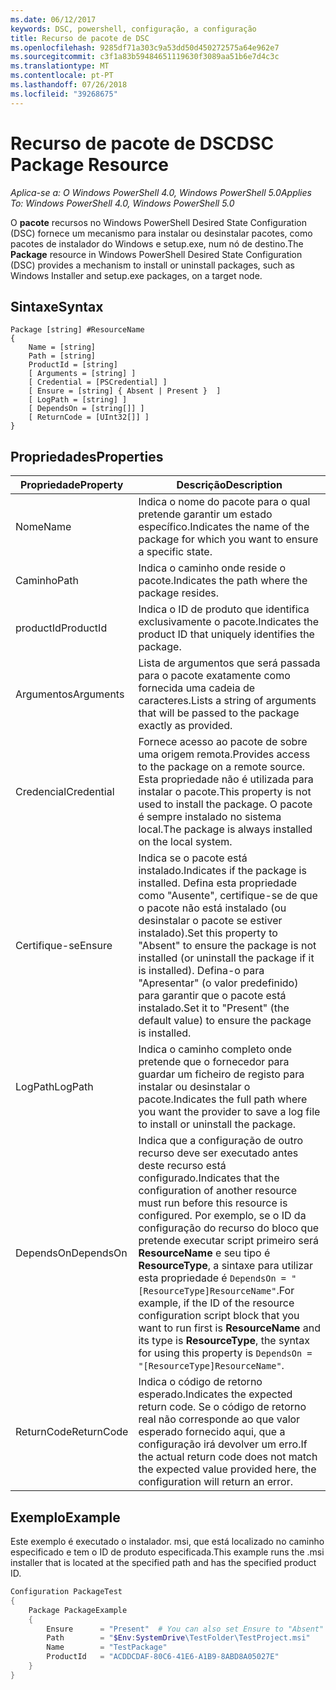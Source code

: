 ```yaml
---
ms.date: 06/12/2017
keywords: DSC, powershell, configuração, a configuração
title: Recurso de pacote de DSC
ms.openlocfilehash: 9285df71a303c9a53dd50d450272575a64e962e7
ms.sourcegitcommit: c3f1a83b59484651119630f3089aa51b6e7d4c3c
ms.translationtype: MT
ms.contentlocale: pt-PT
ms.lasthandoff: 07/26/2018
ms.locfileid: "39268675"
---
```

# <a name="dsc-package-resource"></a><span data-ttu-id="2b932-103">Recurso de pacote de DSC</span><span class="sxs-lookup"><span data-stu-id="2b932-103">DSC Package Resource</span></span>

<span data-ttu-id="2b932-104">_Aplica-se a: O Windows PowerShell 4.0, Windows PowerShell 5.0_</span><span class="sxs-lookup"><span data-stu-id="2b932-104">_Applies To: Windows PowerShell 4.0, Windows PowerShell 5.0_</span></span>

<span data-ttu-id="2b932-105">O **pacote** recursos no Windows PowerShell Desired State Configuration (DSC) fornece um mecanismo para instalar ou desinstalar pacotes, como pacotes de instalador do Windows e setup.exe, num nó de destino.</span><span class="sxs-lookup"><span data-stu-id="2b932-105">The **Package** resource in Windows PowerShell Desired State Configuration (DSC) provides a mechanism to install or uninstall packages, such as Windows Installer and setup.exe packages, on a target node.</span></span>

## <a name="syntax"></a><span data-ttu-id="2b932-106">Sintaxe</span><span class="sxs-lookup"><span data-stu-id="2b932-106">Syntax</span></span>

```
Package [string] #ResourceName
{
    Name = [string]
    Path = [string]
    ProductId = [string]
    [ Arguments = [string] ]
    [ Credential = [PSCredential] ]
    [ Ensure = [string] { Absent | Present }  ]
    [ LogPath = [string] ]
    [ DependsOn = [string[]] ]
    [ ReturnCode = [UInt32[]] ]
}
```

## <a name="properties"></a><span data-ttu-id="2b932-107">Propriedades</span><span class="sxs-lookup"><span data-stu-id="2b932-107">Properties</span></span>

| <span data-ttu-id="2b932-108">Propriedade</span><span class="sxs-lookup"><span data-stu-id="2b932-108">Property</span></span> | <span data-ttu-id="2b932-109">Descrição</span><span class="sxs-lookup"><span data-stu-id="2b932-109">Description</span></span> |
| --- | --- |
| <span data-ttu-id="2b932-110">Nome</span><span class="sxs-lookup"><span data-stu-id="2b932-110">Name</span></span>| <span data-ttu-id="2b932-111">Indica o nome do pacote para o qual pretende garantir um estado específico.</span><span class="sxs-lookup"><span data-stu-id="2b932-111">Indicates the name of the package for which you want to ensure a specific state.</span></span>|
| <span data-ttu-id="2b932-112">Caminho</span><span class="sxs-lookup"><span data-stu-id="2b932-112">Path</span></span>| <span data-ttu-id="2b932-113">Indica o caminho onde reside o pacote.</span><span class="sxs-lookup"><span data-stu-id="2b932-113">Indicates the path where the package resides.</span></span>|
| <span data-ttu-id="2b932-114">productId</span><span class="sxs-lookup"><span data-stu-id="2b932-114">ProductId</span></span>| <span data-ttu-id="2b932-115">Indica o ID de produto que identifica exclusivamente o pacote.</span><span class="sxs-lookup"><span data-stu-id="2b932-115">Indicates the product ID that uniquely identifies the package.</span></span>|
| <span data-ttu-id="2b932-116">Argumentos</span><span class="sxs-lookup"><span data-stu-id="2b932-116">Arguments</span></span>| <span data-ttu-id="2b932-117">Lista de argumentos que será passada para o pacote exatamente como fornecida uma cadeia de caracteres.</span><span class="sxs-lookup"><span data-stu-id="2b932-117">Lists a string of arguments that will be passed to the package exactly as provided.</span></span>|
| <span data-ttu-id="2b932-118">Credencial</span><span class="sxs-lookup"><span data-stu-id="2b932-118">Credential</span></span>| <span data-ttu-id="2b932-119">Fornece acesso ao pacote de sobre uma origem remota.</span><span class="sxs-lookup"><span data-stu-id="2b932-119">Provides access to the package on a remote source.</span></span> <span data-ttu-id="2b932-120">Esta propriedade não é utilizada para instalar o pacote.</span><span class="sxs-lookup"><span data-stu-id="2b932-120">This property is not used to install the package.</span></span> <span data-ttu-id="2b932-121">O pacote é sempre instalado no sistema local.</span><span class="sxs-lookup"><span data-stu-id="2b932-121">The package is always installed on the local system.</span></span>|
| <span data-ttu-id="2b932-122">Certifique-se</span><span class="sxs-lookup"><span data-stu-id="2b932-122">Ensure</span></span>| <span data-ttu-id="2b932-123">Indica se o pacote está instalado.</span><span class="sxs-lookup"><span data-stu-id="2b932-123">Indicates if the package is installed.</span></span> <span data-ttu-id="2b932-124">Defina esta propriedade como "Ausente", certifique-se de que o pacote não está instalado (ou desinstalar o pacote se estiver instalado).</span><span class="sxs-lookup"><span data-stu-id="2b932-124">Set this property to "Absent" to ensure the package is not installed (or uninstall the package if it is installed).</span></span> <span data-ttu-id="2b932-125">Defina-o para "Apresentar" (o valor predefinido) para garantir que o pacote está instalado.</span><span class="sxs-lookup"><span data-stu-id="2b932-125">Set it to "Present" (the default value) to ensure the package is installed.</span></span>|
| <span data-ttu-id="2b932-126">LogPath</span><span class="sxs-lookup"><span data-stu-id="2b932-126">LogPath</span></span>| <span data-ttu-id="2b932-127">Indica o caminho completo onde pretende que o fornecedor para guardar um ficheiro de registo para instalar ou desinstalar o pacote.</span><span class="sxs-lookup"><span data-stu-id="2b932-127">Indicates the full path where you want the provider to save a log file to install or uninstall the package.</span></span>|
| <span data-ttu-id="2b932-128">DependsOn</span><span class="sxs-lookup"><span data-stu-id="2b932-128">DependsOn</span></span> | <span data-ttu-id="2b932-129">Indica que a configuração de outro recurso deve ser executado antes deste recurso está configurado.</span><span class="sxs-lookup"><span data-stu-id="2b932-129">Indicates that the configuration of another resource must run before this resource is configured.</span></span> <span data-ttu-id="2b932-130">Por exemplo, se o ID da configuração do recurso do bloco que pretende executar script primeiro será **ResourceName** e seu tipo é **ResourceType**, a sintaxe para utilizar esta propriedade é `DependsOn = "[ResourceType]ResourceName"`.</span><span class="sxs-lookup"><span data-stu-id="2b932-130">For example, if the ID of the resource configuration script block that you want to run first is **ResourceName** and its type is **ResourceType**, the syntax for using this property is `DependsOn = "[ResourceType]ResourceName"`.</span></span>|
| <span data-ttu-id="2b932-131">ReturnCode</span><span class="sxs-lookup"><span data-stu-id="2b932-131">ReturnCode</span></span>| <span data-ttu-id="2b932-132">Indica o código de retorno esperado.</span><span class="sxs-lookup"><span data-stu-id="2b932-132">Indicates the expected return code.</span></span> <span data-ttu-id="2b932-133">Se o código de retorno real não corresponde ao que valor esperado fornecido aqui, que a configuração irá devolver um erro.</span><span class="sxs-lookup"><span data-stu-id="2b932-133">If the actual return code does not match the expected value provided here, the configuration will return an error.</span></span>|

## <a name="example"></a><span data-ttu-id="2b932-134">Exemplo</span><span class="sxs-lookup"><span data-stu-id="2b932-134">Example</span></span>

<span data-ttu-id="2b932-135">Este exemplo é executado o instalador. msi, que está localizado no caminho especificado e tem o ID de produto especificada.</span><span class="sxs-lookup"><span data-stu-id="2b932-135">This example runs the .msi installer that is located at the specified path and has the specified product ID.</span></span>

```powershell
Configuration PackageTest
{
    Package PackageExample
    {
        Ensure      = "Present"  # You can also set Ensure to "Absent"
        Path        = "$Env:SystemDrive\TestFolder\TestProject.msi"
        Name        = "TestPackage"
        ProductId   = "ACDDCDAF-80C6-41E6-A1B9-8ABD8A05027E"
    }
}
```
